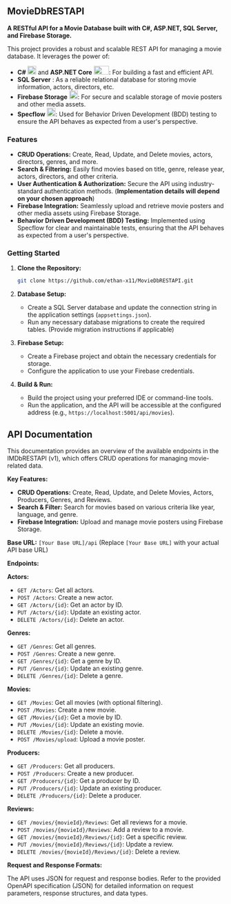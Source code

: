 ## MovieDbRESTAPI

**A RESTful API for a Movie Database built with C#, ASP.NET, SQL Server, and Firebase Storage.**

This project provides a robust and scalable REST API for managing a movie database. It leverages the power of:

- **C#** <img src="https://cdn.jsdelivr.net/gh/devicons/devicon/icons/csharp/csharp-original.svg" width="20" height="20"> and **ASP.NET Core** <img src="https://cdn.jsdelivr.net/gh/devicons/devicon/icons/dot-net/dot-net-original-wordmark.svg" width="35" height="20">: For building a fast and efficient API.
- **SQL Server** : As a reliable relational database for storing movie information, actors, directors, etc.
- **Firebase Storage** <img src="https://cdn.jsdelivr.net/gh/devicons/devicon/icons/firebase/firebase-plain.svg" width="20" height="20">: For secure and scalable storage of movie posters and other media assets.
- **Specflow** <img src="https://cdn.jsdelivr.net/gh/devicons/devicon/icons/cucumber/cucumber-plain.svg" width="20" height="20">: Used for Behavior Driven Development (BDD) testing to ensure the API behaves as expected from a user's perspective.

### Features

- **CRUD Operations:** Create, Read, Update, and Delete movies, actors, directors, genres, and more.
- **Search & Filtering:** Easily find movies based on title, genre, release year, actors, directors, and other criteria.
- **User Authentication & Authorization:** Secure the API using industry-standard authentication methods. (**Implementation details will depend on your chosen approach**)
- **Firebase Integration:** Seamlessly upload and retrieve movie posters and other media assets using Firebase Storage.
- **Behavior Driven Development (BDD) Testing:** Implemented using Specflow for clear and maintainable tests, ensuring that the API behaves as expected from a user's perspective.

### Getting Started

1. **Clone the Repository:**
   ```bash
   git clone https://github.com/ethan-x11/MovieDbRESTAPI.git
   ```

2. **Database Setup:**
   - Create a SQL Server database and update the connection string in the application settings (`appsettings.json`).
   - Run any necessary database migrations to create the required tables. (Provide migration instructions if applicable)

3. **Firebase Setup:**
   - Create a Firebase project and obtain the necessary credentials for storage.
   - Configure the application to use your Firebase credentials.

4. **Build & Run:**
   - Build the project using your preferred IDE or command-line tools.
   - Run the application, and the API will be accessible at the configured address (e.g., `https://localhost:5001/api/movies`).

## API Documentation

This documentation provides an overview of the available endpoints in the IMDbRESTAPI (v1), which offers CRUD operations for managing movie-related data.

**Key Features:**

- **CRUD Operations:** Create, Read, Update, and Delete Movies, Actors, Producers, Genres, and Reviews.
- **Search & Filter:** Search for movies based on various criteria like year, language, and genre.
- **Firebase Integration:** Upload and manage movie posters using Firebase Storage. 

**Base URL:** `[Your Base URL]/api` (Replace `[Your Base URL]` with your actual API base URL)

**Endpoints:**

**Actors:**
- `GET /Actors`: Get all actors.
- `POST /Actors`: Create a new actor.
- `GET /Actors/{id}`: Get an actor by ID.
- `PUT /Actors/{id}`: Update an existing actor.
- `DELETE /Actors/{id}`: Delete an actor.

**Genres:**
- `GET /Genres`: Get all genres.
- `POST /Genres`: Create a new genre.
- `GET /Genres/{id}`: Get a genre by ID.
- `PUT /Genres/{id}`: Update an existing genre.
- `DELETE /Genres/{id}`: Delete a genre.

**Movies:**
- `GET /Movies`: Get all movies (with optional filtering).
- `POST /Movies`: Create a new movie.
- `GET /Movies/{id}`: Get a movie by ID.
- `PUT /Movies/{id}`: Update an existing movie.
- `DELETE /Movies/{id}`: Delete a movie.
- `POST /Movies/upload`: Upload a movie poster.

**Producers:**
- `GET /Producers`: Get all producers.
- `POST /Producers`: Create a new producer.
- `GET /Producers/{id}`: Get a producer by ID.
- `PUT /Producers/{id}`: Update an existing producer.
- `DELETE /Producers/{id}`: Delete a producer.

**Reviews:**
- `GET /movies/{movieId}/Reviews`: Get all reviews for a movie.
- `POST /movies/{movieId}/Reviews`: Add a review to a movie.
- `GET /movies/{movieId}/Reviews/{id}`: Get a specific review.
- `PUT /movies/{movieId}/Reviews/{id}`: Update a review.
- `DELETE /movies/{movieId}/Reviews/{id}`: Delete a review.

**Request and Response Formats:**

The API uses JSON for request and response bodies. Refer to the provided OpenAPI specification (JSON) for detailed information on request parameters, response structures, and data types. 
